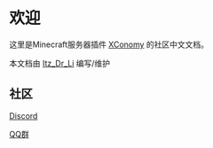 # 欢迎

这里是Minecraft服务器插件 [XConomy](https://www.spigotmc.org/resources/xconomy.75669/) 的社区中文文档。

本文档由 [Itz_Dr_Li](https://github.com/itzdrli) 编写/维护

## 社区

[Discord](https://discord.gg/nJsHFvH)

[QQ群](https://jq.qq.com/?_wv=1027&k=8mZGIQUj)